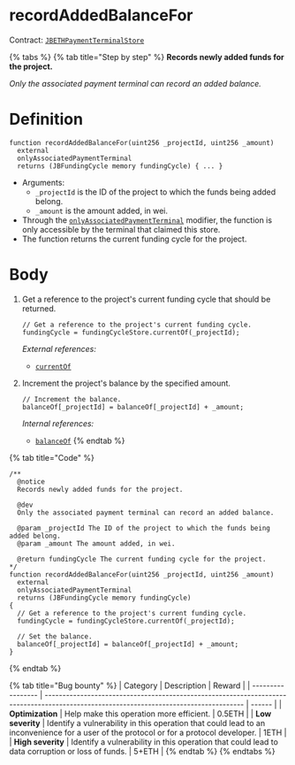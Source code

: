 # recordAddedBalanceFor

Contract: [`JBETHPaymentTerminalStore`](broken-reference)​‌

{% tabs %}
{% tab title="Step by step" %}
**Records newly added funds for the project.**

_Only the associated payment terminal can record an added balance._

# Definition

```solidity
function recordAddedBalanceFor(uint256 _projectId, uint256 _amount)
  external
  onlyAssociatedPaymentTerminal
  returns (JBFundingCycle memory fundingCycle) { ... }
```

* Arguments:
  * `_projectId` is the ID of the project to which the funds being added belong.
  * `_amount` is the amount added, in wei.
* Through the [`onlyAssociatedPaymentTerminal`](../modifiers/onlyassociatedpaymentterminal.md) modifier, the function is only accessible by the terminal that claimed this store.
* The function returns the current funding cycle for the project.

# Body

1.  Get a reference to the project's current funding cycle that should be returned.

    ```solidity
    // Get a reference to the project's current funding cycle.
    fundingCycle = fundingCycleStore.currentOf(_projectId);
    ```

    _External references:_

    * [`currentOf`](../../../jbfundingcyclestore/read/currentof.md)
2.  Increment the project's balance by the specified amount.

    ```solidity
    // Increment the balance.
    balanceOf[_projectId] = balanceOf[_projectId] + _amount;
    ```

    _Internal references:_

    * [`balanceOf`](../properties/balanceof.md)
{% endtab %}

{% tab title="Code" %}
```solidity
/**
  @notice
  Records newly added funds for the project.

  @dev
  Only the associated payment terminal can record an added balance.

  @param _projectId The ID of the project to which the funds being added belong.
  @param _amount The amount added, in wei.

  @return fundingCycle The current funding cycle for the project.
*/
function recordAddedBalanceFor(uint256 _projectId, uint256 _amount)
  external
  onlyAssociatedPaymentTerminal
  returns (JBFundingCycle memory fundingCycle)
{
  // Get a reference to the project's current funding cycle.
  fundingCycle = fundingCycleStore.currentOf(_projectId);

  // Set the balance.
  balanceOf[_projectId] = balanceOf[_projectId] + _amount;
}
```
{% endtab %}

{% tab title="Bug bounty" %}
| Category          | Description                                                                                                                            | Reward |
| ----------------- | -------------------------------------------------------------------------------------------------------------------------------------- | ------ |
| **Optimization**  | Help make this operation more efficient.                                                                                               | 0.5ETH |
| **Low severity**  | Identify a vulnerability in this operation that could lead to an inconvenience for a user of the protocol or for a protocol developer. | 1ETH   |
| **High severity** | Identify a vulnerability in this operation that could lead to data corruption or loss of funds.                                        | 5+ETH  |
{% endtab %}
{% endtabs %}

